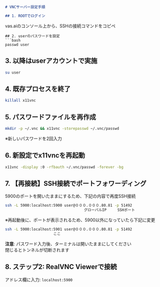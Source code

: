 ```markdown
# VNCサーバー設定手順

## 1. ROOTでログイン
```
vas.aiのコンソール上から、SSHの接続コマンドをコピペ
```
## 2. userのパスワードを設定
```bash
passwd user
```

## 3. 以降はuserアカウントで実施
```bash
su user
```

## 4. 既存プロセスを終了
```bash
killall x11vnc
```

## 5. パスワードファイルを再作成
```bash
mkdir -p ~/.vnc && x11vnc -storepasswd ~/.vnc/passwd
```
※新しいパスワードを2回入力

## 6. 新設定でx11vncを再起動
```bash
x11vnc -display :0 -rfbauth ~/.vnc/passwd -forever -bg
```

## 7. 【再接続】SSH接続でポートフォワーディング
5900のポートを開いたままにするため、下記の内容で再度SSH接続
```bash
ssh -L 5900:localhost:5900 user@０００.０００.80.81 -p 51492
                                    グローバルIP     SSHポート
```

※再起動後に、ポートが表示されるため、5900以外になっていたら下記に変更
```bash
ssh -L 5900:localhost:5901 user@０００.０００.80.81 -p 51492
                      ここ
```

**注意**: パスワード入力後、ターミナルは開いたままにしてください  
閉じるとトンネルが切断されます

## 8. ステップ2: RealVNC Viewerで接続
アドレス欄に入力: `localhost:5900`
```

